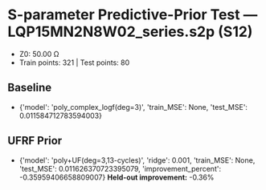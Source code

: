 # S-parameter Predictive-Prior Test — LQP15MN2N8W02_series.s2p (S12)
- Z0: 50.00 Ω
- Train points: 321  |  Test points: 80

## Baseline
- {'model': 'poly_complex_logf(deg=3)', 'train_MSE': None, 'test_MSE': 0.011584712783594003}

## UFRF Prior
- {'model': 'poly+UF(deg=3,13-cycles)', 'ridge': 0.001, 'train_MSE': None, 'test_MSE': 0.011626370723395079, 'improvement_percent': -0.35959406658809007}
**Held-out improvement:** -0.36%